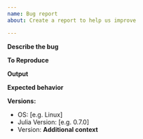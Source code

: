 ```yaml
---
name: Bug report
about: Create a report to help us improve

---
```


**Describe the bug**
<!---
 A clear and concise description of what the bug is. -->
**To Reproduce**
<!---
 Minimal working example that produces the error or unexpected behavior. -->
**Output**
<!---
 Output obtained when the code above is executed -->
**Expected behavior**
<!---
 A clear and concise description of what you expected to happen. -->
**Versions:**
 - OS: [e.g. Linux]
 - Julia Version: [e.g. 0.7.0]
 - Version: 
**Additional context**
<!---
 Add any other context about the problem here. -->
